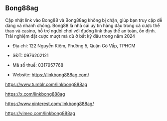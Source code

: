 ## Bong88ag

Cập nhật link vào Bong88 và Bong88ag không bị chặn, giúp bạn truy cập dễ dàng và nhanh chóng. Bong88 là nhà cái uy tín hàng đầu trong cá cược thể thao và casino, hỗ trợ người chơi với đường link thay thế an toàn, ổn định. Trải nghiệm đặt cược mượt mà dù ở bất kỳ đâu trong năm 2024

- Địa chỉ: 122 Nguyễn Kiệm, Phường 5, Quận Gò Vấp, TPHCM

- SĐT: 0976202121

- Mã số thuế: 0317957768

- Website: https://linkbong888ag.com/

https://www.tumblr.com/linkbong888ag

https://x.com/linkbong888ag

https://www.pinterest.com/linkbong888ag/

https://vimeo.com/linkbong888ag
